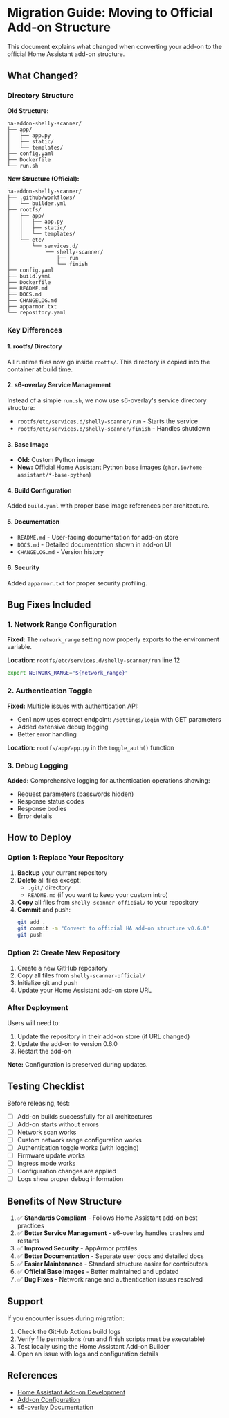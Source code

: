 # Migration Guide: Moving to Official Add-on Structure

This document explains what changed when converting your add-on to the official Home Assistant add-on structure.

## What Changed?

### Directory Structure

**Old Structure:**
```
ha-addon-shelly-scanner/
├── app/
│   ├── app.py
│   ├── static/
│   └── templates/
├── config.yaml
├── Dockerfile
└── run.sh
```

**New Structure (Official):**
```
ha-addon-shelly-scanner/
├── .github/workflows/
│   └── builder.yml
├── rootfs/
│   ├── app/
│   │   ├── app.py
│   │   ├── static/
│   │   └── templates/
│   └── etc/
│       └── services.d/
│           └── shelly-scanner/
│               ├── run
│               └── finish
├── config.yaml
├── build.yaml
├── Dockerfile
├── README.md
├── DOCS.md
├── CHANGELOG.md
├── apparmor.txt
└── repository.yaml
```

### Key Differences

#### 1. **rootfs/ Directory**
All runtime files now go inside `rootfs/`. This directory is copied into the container at build time.

#### 2. **s6-overlay Service Management**
Instead of a simple `run.sh`, we now use s6-overlay's service directory structure:
- `rootfs/etc/services.d/shelly-scanner/run` - Starts the service
- `rootfs/etc/services.d/shelly-scanner/finish` - Handles shutdown

#### 3. **Base Image**
- **Old:** Custom Python image
- **New:** Official Home Assistant Python base images (`ghcr.io/home-assistant/*-base-python`)

#### 4. **Build Configuration**
Added `build.yaml` with proper base image references per architecture.

#### 5. **Documentation**
- `README.md` - User-facing documentation for add-on store
- `DOCS.md` - Detailed documentation shown in add-on UI
- `CHANGELOG.md` - Version history

#### 6. **Security**
Added `apparmor.txt` for proper security profiling.

## Bug Fixes Included

### 1. Network Range Configuration
**Fixed:** The `network_range` setting now properly exports to the environment variable.

**Location:** `rootfs/etc/services.d/shelly-scanner/run` line 12
```bash
export NETWORK_RANGE="${network_range}"
```

### 2. Authentication Toggle
**Fixed:** Multiple issues with authentication API:
- Gen1 now uses correct endpoint: `/settings/login` with GET parameters
- Added extensive debug logging
- Better error handling

**Location:** `rootfs/app/app.py` in the `toggle_auth()` function

### 3. Debug Logging
**Added:** Comprehensive logging for authentication operations showing:
- Request parameters (passwords hidden)
- Response status codes
- Response bodies
- Error details

## How to Deploy

### Option 1: Replace Your Repository

1. **Backup** your current repository
2. **Delete** all files except:
   - `.git/` directory
   - `README.md` (if you want to keep your custom intro)
3. **Copy** all files from `shelly-scanner-official/` to your repository
4. **Commit** and push:
   ```bash
   git add .
   git commit -m "Convert to official HA add-on structure v0.6.0"
   git push
   ```

### Option 2: Create New Repository

1. Create a new GitHub repository
2. Copy all files from `shelly-scanner-official/`
3. Initialize git and push
4. Update your Home Assistant add-on store URL

### After Deployment

Users will need to:
1. Update the repository in their add-on store (if URL changed)
2. Update the add-on to version 0.6.0
3. Restart the add-on

**Note:** Configuration is preserved during updates.

## Testing Checklist

Before releasing, test:

- [ ] Add-on builds successfully for all architectures
- [ ] Add-on starts without errors
- [ ] Network scan works
- [ ] Custom network range configuration works
- [ ] Authentication toggle works (with logging)
- [ ] Firmware update works
- [ ] Ingress mode works
- [ ] Configuration changes are applied
- [ ] Logs show proper debug information

## Benefits of New Structure

1. ✅ **Standards Compliant** - Follows Home Assistant add-on best practices
2. ✅ **Better Service Management** - s6-overlay handles crashes and restarts
3. ✅ **Improved Security** - AppArmor profiles
4. ✅ **Better Documentation** - Separate user docs and detailed docs
5. ✅ **Easier Maintenance** - Standard structure easier for contributors
6. ✅ **Official Base Images** - Better maintained and updated
7. ✅ **Bug Fixes** - Network range and authentication issues resolved

## Support

If you encounter issues during migration:

1. Check the GitHub Actions build logs
2. Verify file permissions (run and finish scripts must be executable)
3. Test locally using the Home Assistant Add-on Builder
4. Open an issue with logs and configuration details

## References

- [Home Assistant Add-on Development](https://developers.home-assistant.io/docs/add-ons)
- [Add-on Configuration](https://developers.home-assistant.io/docs/add-ons/configuration)
- [s6-overlay Documentation](https://github.com/just-containers/s6-overlay)
